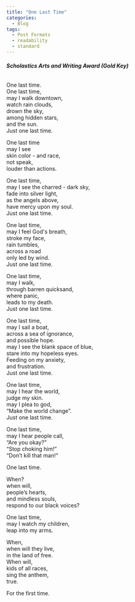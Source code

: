 ```yaml
---
title: "One Last Time"
categories:
  - Blog
tags:
  - Post Formats
  - readability
  - standard
---
```

###### **Scholastics Arts and Writing Award (Gold Key)** 
One last time.<br>
One last time,<br>
may I walk downtown,<br> 
watch rain clouds,<br>
drown the sky,<br>
among hidden stars,<br> 
and the sun. <br>
Just one last time.<br>

One last time<br>
may I see<br>
skin color - and race,<br> 
not speak,<br>
 louder than actions.<br>

One last time,<br>
may I see the charred - dark sky,<br>
fade into silver light, <br>
as the angels above, <br>
have mercy upon my soul. <br>
Just one last time. <br>

One last time, <br>
may I feel God's breath, <br>
 stroke my face, <br>
rain tumbles, <br>
across a road <br>
only led by wind. <br>
Just one last time.<br>

One last time, <br>
may I walk,<br>
through barren quicksand, <br>
where panic, <br>
leads to my death. <br>
Just one last time. <br>

One last time, <br>
may I sail a boat,<br>
across a sea of ignorance, <br>
and possible hope.<br>
may I see the blank space of blue, <br>
stare into my hopeless eyes. <br>
Feeding on my anxiety, <br>
 and frustration.  <br>
Just one last time.<br>

One last time, <br>
may I hear the world, <br>
judge my skin. <br>
may I plea to god, <br>
“Make the world change”.<br>
Just one last time. <br>

One last time, <br>
may I hear people call,<br> 
“Are you okay?”<br>
“Stop choking him!”<br>
“Don’t kill that man!”<br>

One last time.<br>

When?<br>
when will,<br>
people’s hearts,<br>
and mindless souls,<br>
respond to our black voices?<br> 

One last time, <br>
may I watch my children,<br>
leap into my arms.<br>

When,<br>
when will they live,<br>
in the land of free.<br>
When will,<br>
kids of all races,<br>
sing the anthem,<br>
true.<br>

For the first time.<br>


